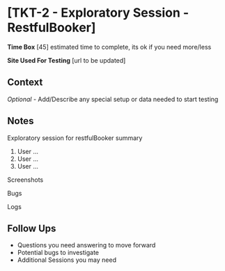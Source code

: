 # \[TKT-2 - Exploratory Session - RestfulBooker\]

**Time Box** \[45\] estimated time to complete, its ok if you need more/less

**Site Used For Testing** \[url to be updated\]

## Context

_Optional_ - Add/Describe any special setup or data needed to start testing

## Notes

Exploratory session for restfulBooker summary
1. User ...
2. User ...
3. User ...

Screenshots

Bugs

Logs


## Follow Ups

* Questions you need answering to move forward
* Potential bugs to investigate
* Additional Sessions you may need
